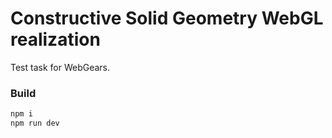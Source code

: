 # Constructive Solid Geometry WebGL realization
Test task for WebGears.

### Build
```bash
npm i
npm run dev
```